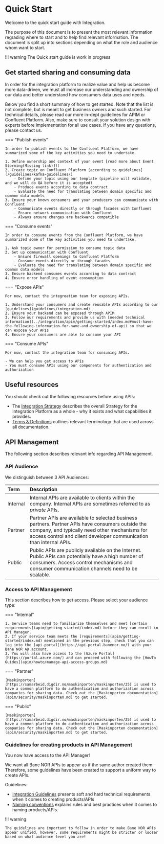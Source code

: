 # Quick Start

Welcome to the quick start guide with Integration.

The purpose of this document is to present the most relevant information regrading where to start and to help find relevant information. The document is split up into sections depending on what  the role and audience whom want to start.

!!! warning
    The Quick start guide is work in progress

## Get started sharing and consuming data

In order for the integration platform to realize value and help us become more data-driven, we must all increase our understanding and ownership of our data and better understand how consumers data uses and needs. 

Below you find a short summary of how to get started. Note that the list is not complete, but is meant to get business owners and such started. For technical details, please read our more in-dept guidelines for APIM or Confluent Platform. Also, make sure to consult your solution design with experts before implementation for all use cases. If you have any questions, please contact us.

=== "Publish events"

    In order to publish events to the Confluent Platform, we have summarized some of the key activities you need to undertake.

    1. Define ownership and context of your event [read more about Event Storming(Missing link)]()
    2. Create topic on Confluent Platform [according to guidelines](/guidelines/kafka-guidelines/)
        - Define your topic using our template (pipeline will validate, and we will do QA before it is accepted)
        - Produce events according to data contract 
        - Evaluate the need for translating between domain specific and common data models
    3. Ensure your known consumers and your producers can communicate with Confluent
        - Communicate events directly or through facades with Confluent
        - Ensure network communication with Confluent
        - Always ensure changes are backwards compatible

=== "Consume events"
    
    In order to consume events from the Confluent Platform, we have summarized some of the key activities you need to undertake.

    1. Ask topic owner for permission to consume topic data
    2. Set up communication with Confluent
        - Ensure firewall openings to Confluent Platform
        - Consume events directly or through facades
        - Evaluate the need for translating between domain specific and common data models
    3. Ensure backend consumes events according to data contract
    4. Ensure error handling of event consumption

=== "Expose APIs"

    For now, contact the integreation team for exposing APIs. 

    1. Understand your consumers and create reusable APIs according to our [guidelines](guidelines/integration.md)
    2. Ensure your backend can be exposed through APIM
    3. Follow our requirements and provide us with [needed technical information](../integration/apim/getting-started/index.md#must-have-the-following-information-for-name-and-ownership-of-api) so that we can expose your APIs
    4. Ensure your consumers are able to consume your API

=== "Consume APIs"

    For now, contact the integration team for consuming APIs.

    - We can help you get access to APIs
    - You must consume APIs using our components for authentication and authorization

## Useful resources

You should check out the following resources before using APIs:

- The [Integration Strategy](strategy.md) describes the overall Strategy for the Integration Platform as a whole - why it exists and what capabilities it provides.
- [Terms & Definitions](terms-and-definitions.md) outlines relevant terminology that are used across all documentation.

## API Management

The following section describes relevant info regarding API Management.

### API Audience

We distinguish between 3 API Audiences:

| Term | Description |
| :--- | :--- |
| Internal | Internal APIs are available to clients within the company. Internal APIs are sometimes referred to as _private_ APIs. |
| Partner | Partner APIs are available to selected business partners. Partner APIs have consumers outside the company, and typically need other mechanisms for access control and client developer communication than internal APIs.  |
| Public | Public APIs are publicly available on the Internet. Public APIs can potentially have a high number of consumers. Access control mechanisms and consumer communication channels need to be scalable. |

### Access to API Management

This section describes how to get access. Please select your audience type:

=== "Internal"

    1. Service teams need to familiarize themselves and meet [certain requirements](apim/getting-started/index.md) before they can enroll in API Manager.
    2. If your service team meets the [requirements](apim/getting-started/index.md) mentioned in the previous step, check that you can log into the [api-portal](https://api-portal.banenor.no/) with your Bane NOR AD account.
    3. You will also have access to the [Azure Portal](https://portal.azure.com/) and can proceed with following the [HowTo Guides](apim/howto/manage-api-access-groups.md)

=== "Partner"

    [Maskinporten](https://samarbeid.digdir.no/maskinporten/maskinporten/25) is used to have a common platform to do authentication and authorization across companies for sharing data. Check out the [Maskinporten documentation](apim/security/maskinporten.md) to get started.

=== "Public"

    [Maskinporten](https://samarbeid.digdir.no/maskinporten/maskinporten/25) is used to have a common platform to do authentication and authorization across companies for sharing data. Check out the [Maskinporten documentation](apim/security/maskinporten.md) to get started.

### Guidelines for creating products in API Management

You now have access to the API Manager!

We want all Bane NOR APIs to appear as if the same author created them. Therefore, some guidelines have been created to support a uniform way to create APIs.

Guidelines:

- [Integration Guidelines](guidelines/integration.md) presents soft and hard technical requirements when it comes to creating products/APIs
- [Naming conventions](guidelines/naming.md) explains rules and best practices when it comes to naming products/APIs.
<!-- - TODO: Add to list: [Event Modeling](TODO: Page not ready yet, add reference later) --->

!!! warning

    The guidelines are important to follow in order to make Bane NOR APIs appear unified, however, some requirements might be stricter or looser based on what audience level you are!
